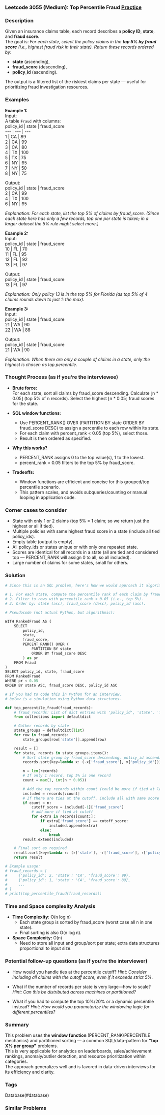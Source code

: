 ### Leetcode 3055 (Medium): Top Percentile Fraud [Practice](https://leetcode.com/problems/top-percentile-fraud)

### Description  
Given an insurance claims table, each record describes a **policy ID**, **state**, and **fraud score**.  
The goal is: *For each state, select the policy claims in the **top 5% by fraud score** (i.e., highest fraud risk in their state). Return these records ordered by*:
- **state** (ascending),
- **fraud_score** (descending),
- **policy_id** (ascending).

The output is a filtered list of the riskiest claims per state — useful for prioritizing fraud investigation resources.

### Examples  

**Example 1:**  
Input:  
A table `Fraud` with columns:  
policy_id | state  | fraud_score  
--- | --- | ---  
1 | CA | 89  
2 | CA | 99  
3 | CA | 80  
4 | TX | 100  
5 | TX | 75  
6 | NY | 95  
7 | NY | 50  
8 | NY | 75  

Output:  
policy_id | state | fraud_score  
2 | CA | 99  
4 | TX | 100  
6 | NY | 95  

*Explanation: For each state, list the top 5% of claims by fraud_score. (Since each state here has only a few records, top one per state is taken; in a larger dataset the 5% rule might select more.)*

**Example 2:**  
Input:  
policy_id | state | fraud_score  
10 | FL | 70  
11 | FL | 95  
12 | FL | 92  
13 | FL | 97  


Output:  
policy_id | state | fraud_score  
13 | FL | 97  


*Explanation: Only policy 13 is in the top 5% for Florida (as top 5% of 4 claims rounds down to just 1: the max).*

**Example 3:**  
Input:  
policy_id | state | fraud_score  
21 | WA | 90  
22 | WA | 88  

Output:  
policy_id | state | fraud_score  
21 | WA | 90  

*Explanation: When there are only a couple of claims in a state, only the highest is chosen as top percentile.*

### Thought Process (as if you’re the interviewee)  

- **Brute force:**  
  For each state, sort all claims by fraud_score descending. Calculate ⌊n \* 0.05⌋ (top 5% of n records). Select the highest ⌊n \* 0.05⌋ fraud scores for the state.

- **SQL window functions:**  
  - Use PERCENT_RANK() OVER (PARTITION BY state ORDER BY fraud_score DESC) to assign a percentile to each row within its state.  
  - For each claim with percent_rank < 0.05 (top 5%), select those.  
  - Result is then ordered as specified.

- **Why this works?**  
  - PERCENT_RANK assigns 0 to the top value(s), 1 to the lowest.  
  - percent_rank < 0.05 filters to the top 5% by fraud_score.

- **Tradeoffs:**  
  - Window functions are efficient and concise for this grouped/top percentile scenario.
  - This pattern scales, and avoids subqueries/counting or manual looping in application code.

### Corner cases to consider  
- State with only 1 or 2 claims (top 5% = 1 claim; so we return just the highest or all if tied).
- Multiple policies with same highest fraud score in a state (include all tied policy_ids).
- Empty table (output is empty).
- All policy_ids or states unique or with only one repeated state.
- Scores are identical for all records in a state (all are tied and considered top — PERCENT_RANK will assign 0 to all, so all included).
- Large number of claims for some states, small for others.

### Solution

```python
# Since this is an SQL problem, here's how we would approach it algorithmically:

# 1. For each state, compute the percentile rank of each claim by fraud_score descending.
# 2. Filter to rows with percentile rank < 0.05 (i.e., top 5%).
# 3. Order by: state (asc), fraud_score (desc), policy_id (asc).

# Pseudocode (not actual Python, but algorithmic):

WITH RankedFraud AS (
    SELECT
        policy_id,
        state,
        fraud_score,
        PERCENT_RANK() OVER (
            PARTITION BY state
            ORDER BY fraud_score DESC
        ) as pr
    FROM Fraud
)
SELECT policy_id, state, fraud_score
FROM RankedFraud
WHERE pr < 0.05
ORDER BY state ASC, fraud_score DESC, policy_id ASC

# If you had to code this in Python for an interview, 
# below is a simulation using Python data structures.

def top_percentile_fraud(fraud_records):
    # fraud_records: List of dict entries with 'policy_id', 'state', 'fraud_score'
    from collections import defaultdict

    # Gather records by state
    state_groups = defaultdict(list)
    for row in fraud_records:
        state_groups[row['state']].append(row)

    result = []
    for state, records in state_groups.items():
        # Sort state group by fraud_score descending, policy_id ascending
        records.sort(key=lambda x: (-x['fraud_score'], x['policy_id']))

        n = len(records)
        # If only 1 record, top 5% is one record
        count = max(1, int(n * 0.05))

        # Add the top records within count (could be more if tied at last included score)
        included = records[:count]
        # If there are ties at the cutoff, include all with same score as the last one in included
        if count < n:
            cutoff_score = included[-1]['fraud_score']
            # add more if tied at cutoff
            for extra in records[count:]:
                if extra['fraud_score'] == cutoff_score:
                    included.append(extra)
                else:
                    break
        result.extend(included)

    # Final sort as required
    result.sort(key=lambda r: (r['state'], -r['fraud_score'], r['policy_id']))
    return result

# Example usage:
# fraud_records = [
#     {'policy_id': 2, 'state': 'CA', 'fraud_score': 99},
#     {'policy_id': 1, 'state': 'CA', 'fraud_score': 89},
#     ...
# ]
# print(top_percentile_fraud(fraud_records))
```

### Time and Space complexity Analysis  

- **Time Complexity:** O(n log n)  
  - Each state group is sorted by fraud_score (worst case all n in one state).
  - Final sorting is also O(n log n).
- **Space Complexity:** O(n)
  - Need to store all input and group/sort per state; extra data structures proportional to input size.

### Potential follow-up questions (as if you’re the interviewer)  

- How would you handle ties at the percentile cutoff?
  *Hint: Consider including all claims with the cutoff score, even if it exceeds strict 5%.*

- What if the number of records per state is very large—how to scale?
  *Hint: Can this be distributed across machines or partitioned?*

- What if you had to compute the top 10%/20% or a dynamic percentile instead?
  *Hint: How would you parameterize the windowing logic for different percentiles?*

### Summary
This problem uses the **window function** (PERCENT_RANK/PERCENTILE mechanics) and partitioned sorting — a common SQL/data-pattern for **"top X% per group"** problems.  
This is very applicable for analytics on leaderboards, sales/achievement rankings, anomaly/outlier detection, and resource prioritization within categories.  
The approach generalizes well and is favored in data-driven interviews for its efficiency and clarity.

### Tags
Database(#database)

### Similar Problems
